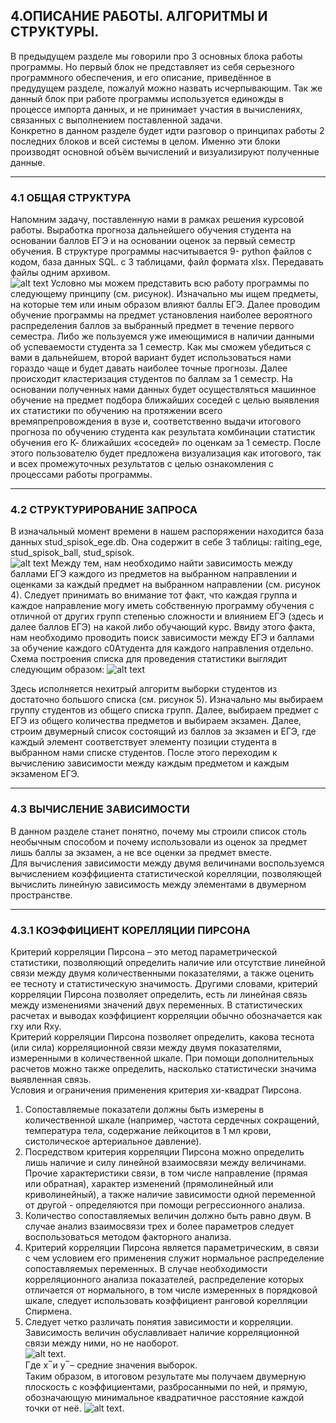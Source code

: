 ## 4.ОПИСАНИЕ РАБОТЫ. АЛГОРИТМЫ И СТРУКТУРЫ.  
В предыдущем разделе мы говорили про 3 основных блока работы программы.
Но первый блок не представляет из себя серьезного программного обеспечения, и его описание, приведённое в предудущем разделе, пожалуй можно назвать исчерпывающим. 
Так же данный блок при работе программы используется единожды в процессе импорта данных, и не принимает участия в вычислениях, связанных с выполнением поставленной задачи.  
Конкретно в данном разделе будет идти разговор о принципах работы 2 последних блоков и всей системы в целом. Именно эти блоки производят основной объём вычислений и визуализируют полученные данные.
________________________
### 4.1 ОБЩАЯ СТРУКТУРА
Напомним задачу, поставленную нами в рамках решения курсовой работы. Выработка прогноза дальнейшего обучения студента на основании баллов ЕГЭ и на основании оценок за первый семестр обучения. В структуре программы насчитывается 9- python файлов с кодом, база данных SQL. с 3 таблицами, файл формата xlsx. Передавать файлы одним архивом.  
![alt text](https://github.com/Kiri28/Data-analysis_project/blob/master/pictures/Picture11.png)
  Условно мы можем представить всю работу программы по следующему принципу (см. рисунок). Изначально мы ищем предметы, на которые тем или иным образом влияют баллы ЕГЭ. Далее проводим обучение программы на предмет установления наиболее вероятного распределения баллов за выбранный предмет в течение первого семестра. Либо же пользуемся уже имеющимися в наличии данными об успеваемости студента за 1 семестр. Как мы сможем убедиться с вами в дальнейшем, второй вариант будет использоваться нами гораздо чаще и будет давать наиболее точные прогнозы.
Далее происходит кластеризация студентов по баллам за 1 семестр. На основании полученных нами данных будет осуществляться машинное обучение на предмет подбора ближайших соседей с целью выявления их статистики по обучению на протяжении всего времяпрепровождения в вузе и, соответственно выдачи итогового прогноза по обучению студента как результата комбинации статистик обучения его К- ближайших «соседей» по оценкам за 1 семестр. После этого пользователю будет предложена визуализация как итогового, так и всех промежуточных результатов с целью ознакомления с процессами работы программы.  
________________________
### 4.2 СТРУКТУРИРОВАНИЕ ЗАПРОСА
В изначальный момент времени в нашем распоряжении находится база данных stud_spisok_ege.db. Она содержит в себе 3 таблицы: raiting_ege, stud_spisok_ball, stud_spisok.  
![alt text](https://github.com/Kiri28/Data-analysis_project/blob/master/pictures/Picture12.png)
Между тем, нам необходимо найти зависимость между баллами ЕГЭ каждого из предметов на выбранном направлении и оценками за каждый предмет на выбранном направлении (см. рисунок 4). Следует принимать во внимание тот факт, что каждая группа и каждое направление могу иметь собственную программу обучения с отличной от других групп степенью сложности и влиянием ЕГЭ (здесь и далее баллов ЕГЭ) на какой либо обучающий курс. Ввиду этого факта, нам необходимо проводить поиск зависимости между ЕГЭ и баллами за обучение каждого с0Aтудента для каждого направления отдельно.  
Схема построения списка для проведения статистики выглядит следующим образом:
![alt text](https://github.com/Kiri28/Data-analysis_project/blob/master/pictures/Picture13.png)

Здесь исполняется нехитрый алгоритм выборки студентов из достаточно большого списка (см. рисунок 5). Изначально мы выбираем группу студентов из общего списка групп. Далее, выбираем предмет с ЕГЭ из общего количества предметов и выбираем экзамен. Далее, строим двумерный список состоящий из баллов за экзамен и ЕГЭ, где каждый элемент соответствует элементу позиции студента в выбранном нами списке студентов. После этого переходим к вычислению зависимости между каждым предметом и каждым экзаменом ЕГЭ. 
___________________
### 4.3 ВЫЧИСЛЕНИЕ ЗАВИСИМОСТИ
В данном разделе станет понятно, почему мы строили список столь необычным способом и почему использовали из оценок за предмет лишь баллы за экзамен, а не все оценки за предмет вместе.  
Для вычисления зависимости между двумя величинами воспользуемся вычислением коэффициента статистической корелляции, позволяющей вычислить линейную зависимость между элементами в двумерном пространстве.	
__________________
### 4.3.1 КОЭФФИЦИЕНТ КОРЕЛЛЯЦИИ ПИРСОНА
Критерий корреляции Пирсона – это метод параметрической статистики, позволяющий определить наличие или отсутствие линейной связи между двумя количественными показателями, а также оценить ее тесноту и статистическую значимость. Другими словами, критерий корреляции Пирсона позволяет определить, есть ли линейная связь между изменениями значений двух переменных. В статистических расчетах и выводах коэффициент корреляции обычно обозначается как rxy или Rxy.  
Критерий корреляции Пирсона позволяет определить, какова теснота (или сила) корреляционной связи между двумя показателями, измеренными в количественной шкале. При помощи дополнительных расчетов можно также определить, насколько статистически значима выявленная связь.  
Условия и ограничения применения критерия хи-квадрат Пирсона. 
1.	Сопоставляемые показатели должны быть измерены в количественной шкале (например, частота сердечных сокращений, температура тела, содержание лейкоцитов в 1 мл крови, систолическое артериальное давление).    
2.	Посредством критерия корреляции Пирсона можно определить лишь наличие и силу линейной взаимосвязи между величинами. Прочие характеристики связи, в том числе направление (прямая или обратная), характер изменений (прямолинейный или криволинейный), а также наличие зависимости одной переменной от другой - определяются при помощи регрессионного анализа.    
3.	Количество сопоставляемых величин должно быть равно двум. В случае анализ взаимосвязи трех и более параметров следует воспользоваться методом факторного анализа.    
4.	Критерий корреляции Пирсона является параметрическим, в связи с чем условием его применения служит нормальное распределение сопоставляемых переменных. В случае необходимости корреляционного анализа показателей, распределение которых отличается от нормального, в том числе измеренных в порядковой шкале, следует использовать коэффициент ранговой корелляции Спирмена.    
5.	Следует четко различать понятия зависимости и корреляции. Зависимость величин обуславливает наличие корреляционной связи между ними, но не наоборот.  
![alt text](https://github.com/Kiri28/Data-analysis_project/blob/master/pictures/Tex2Img_1548460577.jpg).  
Где x ̅  и y ̅ – средние значения выборок.  
	Таким образом, в итоговом результате мы получаем двумерную плоскость с коэффициентами, разбросанными по ней, и прямую, обозначающую минимальное квадратичное расстояние каждой точки от неё.
![alt text](https://github.com/Kiri28/Data-analysis_project/blob/master/pictures/Picture14.png).  










